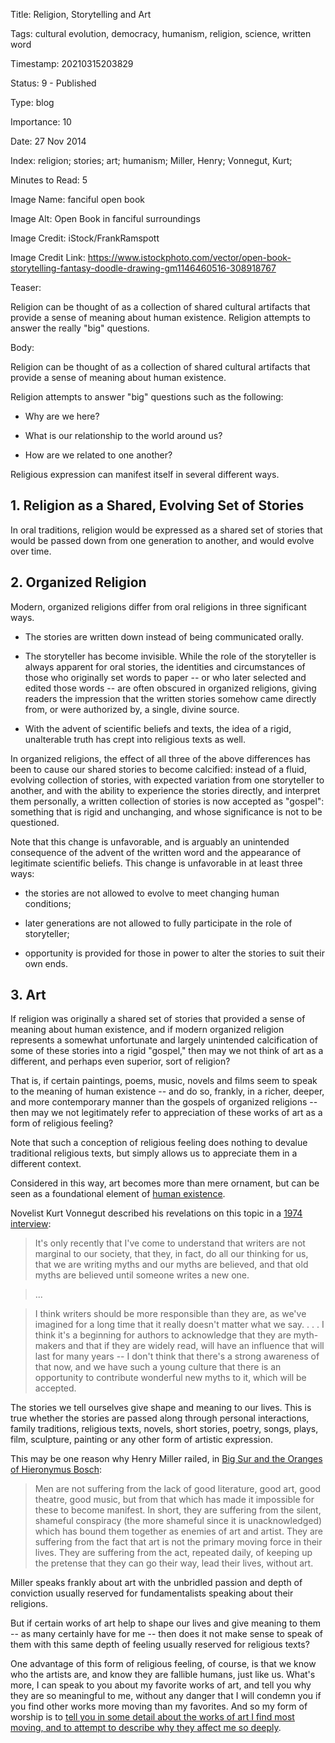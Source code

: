Title:  Religion, Storytelling and Art

Tags:   cultural evolution, democracy, humanism, religion, science, written word

Timestamp: 20210315203829

Status: 9 - Published

Type:   blog

Importance: 10

Date:   27 Nov 2014

Index:  religion; stories; art; humanism; Miller, Henry; Vonnegut, Kurt; 

Minutes to Read: 5

Image Name: fanciful open book

Image Alt: Open Book in fanciful surroundings

Image Credit: iStock/FrankRamspott

Image Credit Link: https://www.istockphoto.com/vector/open-book-storytelling-fantasy-doodle-drawing-gm1146460516-308918767

Teaser: 

Religion can be thought of as a collection of shared cultural artifacts that provide a sense of meaning about human existence. Religion attempts to answer the really "big" questions. 


Body: 

Religion can be thought of as a collection of shared cultural artifacts that provide a sense of meaning about human existence.

Religion attempts to answer "big" questions such as the following:

* Why are we here?

* What is our relationship to the world around us?

* How are we related to one another?

Religious expression can manifest itself in several different ways. 

## 1. Religion as a Shared, Evolving Set of Stories

In oral traditions, religion would be expressed as a shared set of stories that would be passed down from one generation to another, and would evolve over time. 

## 2. Organized Religion

Modern, organized religions differ from oral religions in three significant ways. 

* The stories are written down instead of being communicated orally. 

* The storyteller has become invisible. While the role of the storyteller is always apparent for oral stories, the identities and circumstances of those who originally set words to paper -- or who later selected and edited those words -- are often obscured in organized religions, giving readers the impression that the written stories somehow came directly from, or were authorized by, a single, divine source. 

* With the advent of scientific beliefs and texts, the idea of a rigid, unalterable truth has crept into religious texts as well.  

In organized religions, the effect of all three of the above differences has been to cause our shared stories to become calcified: instead of a fluid, evolving collection of stories, with expected variation from one storyteller to another, and with the ability to experience the stories directly, and interpret them personally, a written collection of stories is now accepted as "gospel": something that is rigid and unchanging, and whose significance is not to be questioned. 

Note that this change is unfavorable, and is arguably an unintended consequence of the advent of the written word and the appearance of legitimate scientific beliefs. This change is unfavorable in at least three ways:

* the stories are not allowed to evolve to meet changing human conditions; 

* later generations are not allowed to fully participate in the role of storyteller; 

* opportunity is provided for those in power to alter the stories to suit their own ends. 

## 3. Art

If religion was originally a shared set of stories that provided a sense of meaning about human existence, and if modern organized religion represents a somewhat unfortunate and largely unintended calcification of some of these stories into a rigid "gospel," then may we not think of art as a different, and perhaps even superior, sort of religion?

That is, if certain paintings, poems, music, novels and films seem to speak to the meaning of human existence -- and do so, frankly, in a richer, deeper, and more contemporary manner than the gospels of organized religions -- then may we not legitimately refer to appreciation of these works of art as a form of religious feeling?

Note that such a conception of religious feeling does nothing to devalue traditional religious texts, but simply allows us to appreciate them in a different context. 

Considered in this way, art becomes more than mere ornament, but can be seen as a foundational element of [human existence](human-nature.html). 

Novelist Kurt Vonnegut described his revelations on this topic in a [1974 interview](http://www.wnyc.org/story/kurt-vonnegut-breakfast-champions/):

> It's only recently that I've come to understand that writers are not marginal to our society, that they, in fact, do all our thinking for us, that we are writing myths and our myths are believed, and that old myths are believed until someone writes a new one. 

> ... 

> I think writers should be more responsible than they are, as we've imagined for a long time that it really doesn't matter what we say. . . . I think it's a beginning for authors to acknowledge that they are myth-makers and that if they are widely read, will have an influence that will last for many years -- I don't think that there's a strong awareness of that now, and we have such a young culture that there is an opportunity to contribute wonderful new myths to it, which will be accepted.

The stories we tell ourselves give shape and meaning to our lives. This is true whether the stories are passed along through personal interactions, family traditions, religious texts, novels, short stories, poetry, songs, plays, film, sculpture, painting or any other form of artistic expression.  

This may be one reason why Henry Miller railed, in [Big Sur and the Oranges of Hieronymus Bosch](http://www.amazon.com/exec/obidos/ASIN/0811201074/pagantuna-20):

> Men are not suffering from the lack of good literature, good art, good theatre, good music, but from that which has made it impossible for these to become manifest. In short, they are suffering from the silent, shameful conspiracy (the more shameful since it is unacknowledged) which has bound them together as enemies of art and artist. They are suffering from the fact that art is not the primary moving force in their lives. They are suffering from the act, repeated daily, of keeping up the pretense that they can go their way, lead their lives, without art.

Miller speaks frankly about art with the unbridled passion and depth of conviction usually reserved for fundamentalists speaking about their religions. 

But if certain works of art help to shape our lives and give meaning to them -- as many certainly have for me -- then does it not make sense to speak of them with this same depth of feeling usually reserved for religious texts?

One advantage of this form of religious feeling, of course, is that we know who the artists are, and know they are fallible humans, just like us. What's more, I can speak to you about my favorite works of art, and tell you why they are so meaningful to me, without any danger that I will condemn you if you find other works more moving than my favorites. And so my form of worship is to [tell you in some detail about the works of art I find most moving, and to attempt to describe why they affect me so deeply](http://www.reasontorock.com).
